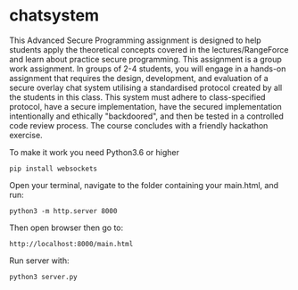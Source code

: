 # chatsystem
This Advanced Secure Programming assignment is designed to help students apply the theoretical concepts covered in the lectures/RangeForce and learn about practice secure programming. This assignment is a group work assignment.  In groups of 2-4 students, you will engage in a hands-on assignment that requires the design, development, and evaluation of a secure overlay chat system utilising a standardised protocol created by all the students in this class. This system must adhere to class-specified protocol, have a secure implementation, have the secured implementation intentionally and ethically "backdoored", and then be tested in a controlled code review process. The course concludes with a friendly hackathon exercise.

To make it work you need Python3.6 or higher
```
pip install websockets
```
Open your terminal, navigate to the folder containing your main.html, and run:
```
python3 -m http.server 8000
```
Then open browser then go to:
```
http://localhost:8000/main.html
```
Run server with:
```
python3 server.py
```
